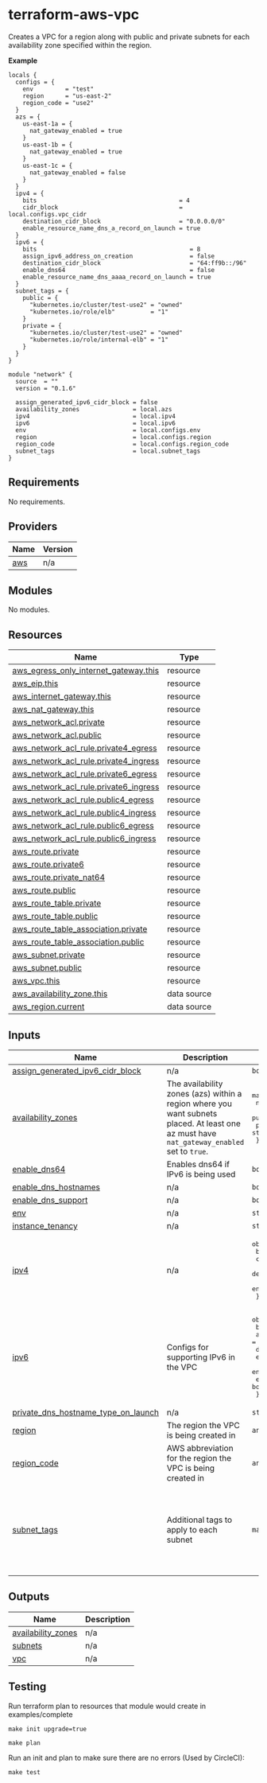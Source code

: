 # terraform-aws-vpc

Creates a VPC for a region along with public and private subnets for each availability zone specified within the region.

**Example**

```hcp
locals {
  configs = {
    env         = "test"
    region      = "us-east-2"
    region_code = "use2"
  }
  azs = {
    us-east-1a = {
      nat_gateway_enabled = true
    }
    us-east-1b = {
      nat_gateway_enabled = true
    }
    us-east-1c = {
      nat_gateway_enabled = false
    }
  }
  ipv4 = {
    bits                                        = 4
    cidr_block                                  = local.configs.vpc_cidr
    destination_cidr_block                      = "0.0.0.0/0"
    enable_resource_name_dns_a_record_on_launch = true
  }
  ipv6 = {
    bits                                           = 8
    assign_ipv6_address_on_creation                = false
    destination_cidr_block                         = "64:ff9b::/96"
    enable_dns64                                   = false
    enable_resource_name_dns_aaaa_record_on_launch = true
  }
  subnet_tags = {
    public = {
      "kubernetes.io/cluster/test-use2" = "owned"
      "kubernetes.io/role/elb"          = "1"
    }
    private = {
      "kubernetes.io/cluster/test-use2" = "owned"
      "kubernetes.io/role/internal-elb" = "1"
    }
  }
}

module "network" {
  source  = ""
  version = "0.1.6"

  assign_generated_ipv6_cidr_block = false
  availability_zones               = local.azs
  ipv4                             = local.ipv4
  ipv6                             = local.ipv6
  env                              = local.configs.env
  region                           = local.configs.region
  region_code                      = local.configs.region_code
  subnet_tags                      = local.subnet_tags
}
```


<!-- BEGIN_TF_DOCS -->
## Requirements

No requirements.

## Providers

| Name | Version |
|------|---------|
| <a name="provider_aws"></a> [aws](#provider\_aws) | n/a |

## Modules

No modules.

## Resources

| Name | Type |
|------|------|
| [aws_egress_only_internet_gateway.this](https://registry.terraform.io/providers/hashicorp/aws/latest/docs/resources/egress_only_internet_gateway) | resource |
| [aws_eip.this](https://registry.terraform.io/providers/hashicorp/aws/latest/docs/resources/eip) | resource |
| [aws_internet_gateway.this](https://registry.terraform.io/providers/hashicorp/aws/latest/docs/resources/internet_gateway) | resource |
| [aws_nat_gateway.this](https://registry.terraform.io/providers/hashicorp/aws/latest/docs/resources/nat_gateway) | resource |
| [aws_network_acl.private](https://registry.terraform.io/providers/hashicorp/aws/latest/docs/resources/network_acl) | resource |
| [aws_network_acl.public](https://registry.terraform.io/providers/hashicorp/aws/latest/docs/resources/network_acl) | resource |
| [aws_network_acl_rule.private4_egress](https://registry.terraform.io/providers/hashicorp/aws/latest/docs/resources/network_acl_rule) | resource |
| [aws_network_acl_rule.private4_ingress](https://registry.terraform.io/providers/hashicorp/aws/latest/docs/resources/network_acl_rule) | resource |
| [aws_network_acl_rule.private6_egress](https://registry.terraform.io/providers/hashicorp/aws/latest/docs/resources/network_acl_rule) | resource |
| [aws_network_acl_rule.private6_ingress](https://registry.terraform.io/providers/hashicorp/aws/latest/docs/resources/network_acl_rule) | resource |
| [aws_network_acl_rule.public4_egress](https://registry.terraform.io/providers/hashicorp/aws/latest/docs/resources/network_acl_rule) | resource |
| [aws_network_acl_rule.public4_ingress](https://registry.terraform.io/providers/hashicorp/aws/latest/docs/resources/network_acl_rule) | resource |
| [aws_network_acl_rule.public6_egress](https://registry.terraform.io/providers/hashicorp/aws/latest/docs/resources/network_acl_rule) | resource |
| [aws_network_acl_rule.public6_ingress](https://registry.terraform.io/providers/hashicorp/aws/latest/docs/resources/network_acl_rule) | resource |
| [aws_route.private](https://registry.terraform.io/providers/hashicorp/aws/latest/docs/resources/route) | resource |
| [aws_route.private6](https://registry.terraform.io/providers/hashicorp/aws/latest/docs/resources/route) | resource |
| [aws_route.private_nat64](https://registry.terraform.io/providers/hashicorp/aws/latest/docs/resources/route) | resource |
| [aws_route.public](https://registry.terraform.io/providers/hashicorp/aws/latest/docs/resources/route) | resource |
| [aws_route_table.private](https://registry.terraform.io/providers/hashicorp/aws/latest/docs/resources/route_table) | resource |
| [aws_route_table.public](https://registry.terraform.io/providers/hashicorp/aws/latest/docs/resources/route_table) | resource |
| [aws_route_table_association.private](https://registry.terraform.io/providers/hashicorp/aws/latest/docs/resources/route_table_association) | resource |
| [aws_route_table_association.public](https://registry.terraform.io/providers/hashicorp/aws/latest/docs/resources/route_table_association) | resource |
| [aws_subnet.private](https://registry.terraform.io/providers/hashicorp/aws/latest/docs/resources/subnet) | resource |
| [aws_subnet.public](https://registry.terraform.io/providers/hashicorp/aws/latest/docs/resources/subnet) | resource |
| [aws_vpc.this](https://registry.terraform.io/providers/hashicorp/aws/latest/docs/resources/vpc) | resource |
| [aws_availability_zone.this](https://registry.terraform.io/providers/hashicorp/aws/latest/docs/data-sources/availability_zone) | data source |
| [aws_region.current](https://registry.terraform.io/providers/hashicorp/aws/latest/docs/data-sources/region) | data source |

## Inputs

| Name | Description | Type | Default | Required |
|------|-------------|------|---------|:--------:|
| <a name="input_assign_generated_ipv6_cidr_block"></a> [assign\_generated\_ipv6\_cidr\_block](#input\_assign\_generated\_ipv6\_cidr\_block) | n/a | `bool` | `true` | no |
| <a name="input_availability_zones"></a> [availability\_zones](#input\_availability\_zones) | The availability zones (azs) within a region where you want subnets placed. At least one<br>  az must have `nat_gateway_enabled` set to `true`. | <pre>map(object({<br>    nat_gateway_enabled            = bool<br>    public_route_table_enabled     = bool<br>    public_route_table_association = string<br>  }))</pre> | `{}` | no |
| <a name="input_enable_dns64"></a> [enable\_dns64](#input\_enable\_dns64) | Enables dns64 if IPv6 is being used | `bool` | `true` | no |
| <a name="input_enable_dns_hostnames"></a> [enable\_dns\_hostnames](#input\_enable\_dns\_hostnames) | n/a | `bool` | `true` | no |
| <a name="input_enable_dns_support"></a> [enable\_dns\_support](#input\_enable\_dns\_support) | n/a | `bool` | `true` | no |
| <a name="input_env"></a> [env](#input\_env) | n/a | `string` | `"development"` | no |
| <a name="input_instance_tenancy"></a> [instance\_tenancy](#input\_instance\_tenancy) | n/a | `string` | `"default"` | no |
| <a name="input_ipv4"></a> [ipv4](#input\_ipv4) | n/a | <pre>object({<br>    bits                                        = number<br>    cidr_block                                  = string<br>    destination_cidr_block                      = string<br>    enable_resource_name_dns_a_record_on_launch = bool<br>  })</pre> | `null` | no |
| <a name="input_ipv6"></a> [ipv6](#input\_ipv6) | Configs for supporting IPv6 in the VPC | <pre>object({<br>    bits                                           = number<br>    assign_ipv6_address_on_creation                = bool<br>    destination_cidr_block                         = string<br>    enabled                                        = bool<br>    enable_dns64                                   = bool<br>    enable_resource_name_dns_aaaa_record_on_launch = bool<br>  })</pre> | `null` | no |
| <a name="input_private_dns_hostname_type_on_launch"></a> [private\_dns\_hostname\_type\_on\_launch](#input\_private\_dns\_hostname\_type\_on\_launch) | n/a | `string` | `"ip-name"` | no |
| <a name="input_region"></a> [region](#input\_region) | The region the VPC is being created in | `any` | n/a | yes |
| <a name="input_region_code"></a> [region\_code](#input\_region\_code) | AWS abbreviation for the region the VPC is being created in | `any` | n/a | yes |
| <a name="input_subnet_tags"></a> [subnet\_tags](#input\_subnet\_tags) | Additional tags to apply to each subnet | `map` | <pre>{<br>  "private": {<br>    "cpco.io/subnet/type": "private"<br>  },<br>  "public": {<br>    "cpco.io/subnet/type": "public"<br>  }<br>}</pre> | no |

## Outputs

| Name | Description |
|------|-------------|
| <a name="output_availability_zones"></a> [availability\_zones](#output\_availability\_zones) | n/a |
| <a name="output_subnets"></a> [subnets](#output\_subnets) | n/a |
| <a name="output_vpc"></a> [vpc](#output\_vpc) | n/a |
<!-- END_TF_DOCS -->

## Testing

Run terraform plan to resources that module would create in examples/complete

```shell
make init upgrade=true
```

```shell
make plan
```

Run an init and plan to make sure there are no errors (Used by CircleCI):

```shell
make test
```
